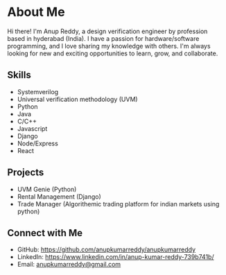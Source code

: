 # About Me

Hi there! I'm Anup Reddy, a design verification engineer by profession based in hyderabad (India). I have a passion for hardware/software programming, and I love sharing my knowledge with others. I'm always looking for new and exciting opportunities to learn, grow, and collaborate.

## Skills

* Systemverilog
* Universal verification methodology (UVM)
* Python
* Java
* C/C++
* Javascript
* Django
* Node/Express
* React

## Projects

* UVM Genie (Python)
* Rental Management (Django)
* Trade Manager (Algorithemic trading platform for indian markets using python)

## Connect with Me

* GitHub: https://github.com/anupkumarreddy/anupkumarreddy
* LinkedIn: https://www.linkedin.com/in/anup-kumar-reddy-739b741b/
* Email: anupkumarreddy@gmail.com

<!--
**anupkumarreddy/anupkumarreddy** is a ✨ _special_ ✨ repository because its `README.md` (this file) appears on your GitHub profile.

Here are some ideas to get you started:

- 🔭 I’m currently working on ...
- 🌱 I’m currently learning ...
- 👯 I’m looking to collaborate on ...
- 🤔 I’m looking for help with ...
- 💬 Ask me about ...
- 📫 How to reach me: ...
- 😄 Pronouns: ...
- ⚡ Fun fact: ...
-->
